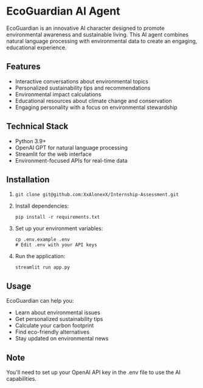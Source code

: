 # EcoGuardian AI Agent

EcoGuardian is an innovative AI character designed to promote environmental awareness and sustainable living. This AI agent combines natural language processing with environmental data to create an engaging, educational experience.

## Features

- Interactive conversations about environmental topics
- Personalized sustainability tips and recommendations
- Environmental impact calculations
- Educational resources about climate change and conservation
- Engaging personality with a focus on environmental stewardship

## Technical Stack

- Python 3.9+
- OpenAI GPT for natural language processing
- Streamlit for the web interface
- Environment-focused APIs for real-time data

## Installation

1. ```
   git clone git@github.com:XxAlonexX/Internship-Assessment.git
   ```
2. Install dependencies:
   ```
   pip install -r requirements.txt
   ```
3. Set up your environment variables:
   ```
   cp .env.example .env
   # Edit .env with your API keys
   ```
4. Run the application:
   ```
   streamlit run app.py
   ```

## Usage

EcoGuardian can help you:
- Learn about environmental issues
- Get personalized sustainability tips
- Calculate your carbon footprint
- Find eco-friendly alternatives
- Stay updated on environmental news

## Note
You'll need to set up your OpenAI API key in the .env file to use the AI capabilities.
